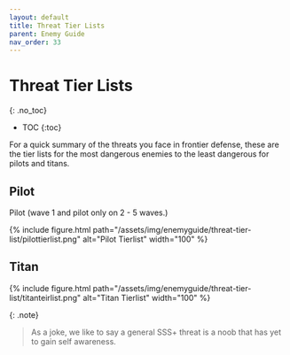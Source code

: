 ```yaml
---
layout: default
title: Threat Tier Lists
parent: Enemy Guide
nav_order: 33
---
```


# Threat Tier Lists
{: .no_toc}

- TOC
{:toc}

For a quick summary of the threats you face in frontier defense, these are the tier lists for the most dangerous enemies to the least dangerous for pilots and titans.

## Pilot

Pilot (wave 1 and pilot only on 2 - 5 waves.)

{% include figure.html 
  path="/assets/img/enemyguide/threat-tier-list/pilottierlist.png"
  alt="Pilot Tierlist"
  width="100"
%}

## Titan

{% include figure.html 
  path="/assets/img/enemyguide/threat-tier-list/titanteirlist.png"
  alt="Titan Tierlist"
  width="100"
%}

{: .note}
> As a joke, we like to say a general SSS+ threat is a noob that has yet to gain self awareness.